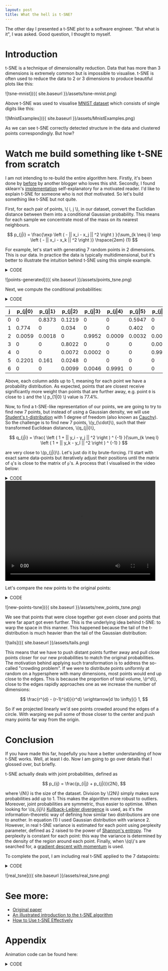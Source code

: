```yaml
---
layout: post
title: What the hell is t-SNE?
---
```


The other day I presented a t-SNE plot to a software engineer. "But what is
it", I was asked. Good question, I thought to myself.

# Introduction

t-SNE is a technique of dimensionality reduction. Data that has more than 3
dimensions is extremely common but is impossible to visualise. t-SNE is often
used to reduce the data to 2 or 3 dimensions to produce beautiful plots like
this:

![tsne-mnist]({{ site.baseurl }}/assets/tsne-mnist.png)

Above t-SNE was used to visualise [MNIST dataset] which consists of single
digits like this:

![MnistExamples]({{ site.baseurl }}/assets/MnistExamples.png)

As we can see t-SNE correctly detected structure in the data and clustered
points correspondingly. But how?

# Watch me build something like t-SNE from scratch

I am not intending to re-build the entire algorithm here. Firstly, it's been
done by [before] by another blogger who loves this shit. Secondly, I found
sklearn's [implementation] self-explanatory for a motivated reader. I'd like to
explain t-SNE for someone who is not _that_ motivated. So let's build something
like t-SNE but not quite.

First, for each pair of points, \\( i, j \\), in our dataset, convert the
Euclidian distance between them into a conditional Gaussian probability. This
means for each sample we concentrate most of the mass on its nearest neighbours.

$$
p_{j|i} = \frac{\exp \left ( - || x_i - x_j || ^2 \right ) }{\sum_{k \neq i} \exp \left ( - || x_i - x_k || ^2 \right )}  \hspace{2em} (1)
$$

For example, let's start with generating 7 random points in 2 dimensions. This
is our data. In practice the data is typically multidimensional, but it's
better to illustrate the intuition behind t-SNE using this simple example.

<details><summary>CODE</summary><p>
{% highlight python %}
import numpy as np
import seaborn as sns

seed = 5
np.random.seed(seed)
points = np.random.uniform(low=-3, high=3, size=(7, 2))

def make_scatter(X, ax=None):
    offset = (X[:, 0].max() - X[:, 0].min()) / 100
    ax = sns.scatterplot(X[:, 0], X[:, 1], ax=ax)
    for i in range(len(X)):
        ax.text(X[i, 0] + offset, X[i, 1], str(i))
    return ax

make_scatter(points)
{% endhighlight %}
</p></details>

![points-generated]({{ site.baseurl }}/assets/points_tsne.png)

Next, we compute the conditional probabilities:

<details><summary>CODE</summary><p>
{% highlight python %}
import pandas as pd
from scipy.spatial.distance import pdist, squareform
MACHINE_EPSILON = np.finfo(np.double).eps

def compute_distances(points, transform=lambda x: np.exp(-x**2)):
    distances = squareform(pdist(points))
    return transform(distances)

def compute_probabilities(points, transform=lambda x: np.exp(-x**2)):
    eye = np.eye(len(points), dtype=bool)
    distances_t = compute_distances(points, transform)
    distances_t[eye] = 0.0
    distances_t /= distances_t.sum(axis=0)
    distances_t[~eye] = np.maximum(distances_t[~eye], MACHINE_EPSILON)
    return distances_t

x1 = np.around(compute_probabilities(points),  decimals=4)
pd.DataFrame(x1,
             columns=[f"p_{{j|{i}}}" for i in range(len(points))],
             index=pd.RangeIndex(len(points), name='j'))
{% endhighlight %}
</p></details>

|   j |   p_{j\|0}|  p_{j\|1} |  p_{j\|2} |  p_{j\|3} |  p_{j\|4} |  p_{j\|5} |  p_{j\|6} |
|-----|-----------|-----------|-----------|-----------|-----------|-----------|-----------|
|   0 |    0      |    0.8373 |    0.1219 |    0      |    0      |    0.5947 |    0      |
|   1 |    0.774  |    0      |    0.034  |    0      |    0      |    0.402  |    0      |
|   2 |    0.0059 |    0.0018 |    0      |    0.9952 |    0.0009 |    0.0032 |    0.0012 |
|   3 |    0      |    0      |    0.8022 |    0      |    0      |    0      |    0.0005 |
|   4 |    0      |    0      |    0.0072 |    0.0002 |    0      |    0      |    0.9983 |
|   5 |    0.2201 |    0.161  |    0.0248 |    0      |    0      |    0      |    0      |
|   6 |    0      |    0      |    0.0099 |    0.0046 |    0.9991 |    0      |    0      |

Above, each column adds up to 1, meaning for each point we have a probability
distribution. As expected, points that are closest receive significantly more
weight than points that are further away, e.g. point `0` is close to `1` and
the \\( p_{1\|0} \\) value is 77.4%.

Now, to find a t-SNE-like representation of our points, we are going to try to
find new 7 points, but instead of using a Gaussian density, we will use
[Student's t-distribution][t] with 1 degree of freedom (also known as
[Cauchy]). So the challenge is to find new 7 points, \\(y_{\cdot}\\), such that
their transformed Euclidean distances, \\(q_{j|i}\\),

$$
q_{j|i} = \frac{ \left ( 1 + || y_i - y_j || ^2 \right ) ^ {-1} }{\sum_{k \neq l} \left ( 1 + || y_k - y_l || ^2 \right ) ^ {-1} }
$$

are very close to \\(p_{j\|i}\\). Let's just do it by brute-forcing. I'll start
with exact same data-points but iteratively adjust their positions until the
matrix of `q`'s is close to the matrix of `p`'s. A process that I visualised in
the video below:

<details><summary>CODE</summary><p>
{% highlight python %}
from scipy.optimize import minimize

def make_loss(target_points, itermediate=None):
    accumulate = itermediate if itermediate is not None else None

    distances_eucledian = compute_probabilities(target_points)

    def loss(points_raveled):
        if accumulate is not None:
            accumulate.append(points_raveled)

        points = np.reshape(points_raveled, (-1, 2))
        distances = compute_probabilities(
                        points, transform=lambda x: 1/(1 + x**2))
        return np.sum((distances - distances_eucledian)**2)
    return loss

accumulate = []
loss = make_loss(points, itermediate=accumulate)
res = minimize(loss, points.ravel(), tol=1e-6)

new_points = np.reshape(res.x, (-1, 2))
{% endhighlight %}
</p></details>

<video width="480" height="320" controls="controls">
  <source src="{{ site.baseurl }}/assets/points_moving.mp4" type="video/mp4">
</video>

Let's compare the new points to the original points:

<details><summary>CODE</summary><p>
{% highlight python %}
import matplotlib.pyplot as plt

fig = plt.figure(figsize=(14, 5))
ax1 = fig.add_subplot(121)
make_scatter(points, ax=ax1)
ax2 = fig.add_subplot(122)
make_scatter(new_points, ax=ax2)
ax1.set_title('original points')
ax2.set_title('new points, minimising |P-Q|')
{% endhighlight %}
</p></details>

![new-points-tsne]({{ site.baseurl }}/assets/new_points_tsne.png)

We see that points that were close together got even closer and points that
were far apart got even further. This is the underlying idea behind t-SNE: to
warp the space in this manner. This happened because the tail of the
t-distribution is much heavier than the tail of the Gaussian distribution:

![tails]({{ site.baseurl }}/assets/tails.png)

This means that we have to push distant points further away and pull close
points closer for our new probabilities to match the original probabilities. The
motivation behind applying such transformation is to address the so-called
"crowding problem". If we were to distribute points uniformly at random on a
hypersphere with many dimensions, most points would end up close to the edges.
This is because the proportion of total volume, \\(r^d\\), close to the edges
rapidly approaches one as we increase the number of dimensions:

$$
\frac{r^{d} - (r-1)^{d}}{r^d} \xrightarrow[d \to \infty]{} 1,
$$

So if we projected linearly we'd see points crowded around the edges of a
circle. With warping we pull some of those closer to the center and push many
points far way from the origin.

# Conclusion

If you have made this far, hopefully you have a better understanding of how
t-SNE works. Well, at least I do. Now I am going to go over details that I
glossed over, but briefly.

t-SNE actually deals with joint probabilities, defined as

$$
p_{ij} = \frac{p_{i|j} + p_{j|i}}{2N},
$$

where \\(N\\) is the size of the dataset. Division by \\(2N\\) simply makes sure
probabilities add up to 1. This makes the algorithm more robust to outliers.
Moreover, joint probabilities are symmetric, thus easier to optimise.
When looking for \\(q_{ij}\\) [Kullback-Leibler divergence] is used, as it's
the information-theoretic way of defining how similar two distributions are one
to another. In equation (1) I used Gaussian distribution with variance 2.
However, in real t-SNE variance is estimated for each point using perplexity
parameter, defined as 2 raised to the power of [Shannon's entropy][shannon].
The perplexity is constant for each point: this way the variance is determined
by the density of the region around each point.  Finally, when \\(q\\)'s are
searched for, a [gradient descent with momentum][mom] is used.

To complete the post, I am including real t-SNE applied to the 7 datapoints:

<details><summary>CODE</summary><p>
{% highlight python %}
from sklearn.manifold import TSNE

fig = plt.figure(figsize=(14, 5))
ax1 = fig.add_subplot(121)
make_scatter(points, ax=ax1)
ax2 = fig.add_subplot(122)
make_scatter(
    TSNE(perplexity=2,
         method='exact',
         random_state=seed).fit_transform(points), ax=ax2)
ax1.set_title('original points')
ax2.set_title('real t-SNE')
{% endhighlight %}
</p></details>

![real_tsne]({{ site.baseurl }}/assets/real_tsne.png)

# See more:

* [Original paper]
* [An illustrated introduction to the t-SNE algorithm][illustrated]
* [How to Use t-SNE Effectively][how-to]

# Appendix

Animation code can be found here:

<details><summary>CODE</summary><p>
{% highlight python %}
from matplotlib import animation
from IPython.display import HTML

def find_lims(accumulate):
    x_min = 0
    x_max = 0
    y_min = 0
    y_max = 0

    for frame_points in accumulate:
        reshaped = frame_points.reshape(-1, 2)
        x = reshaped[:, 0]
        y = reshaped[:, 1]
        curr_xmin = x.min()
        curr_xmax = x.max()
        curr_ymin = y.min()
        curr_ymax = y.max()

        if curr_xmin < x_min:
            x_min = curr_xmin

        if curr_xmax > x_max:
            x_max = curr_xmax

        if curr_ymin < y_min:
            y_min = curr_ymin

        if curr_ymax > y_max:
            y_max = curr_ymax

    return (np.array([x_min, x_max]), np.array([y_min, y_max]))

def animate(accumulate, frames=1000):
    step = int(len(accumulate) / frames)

    fig, ax = plt.subplots()
    scatter = ax.scatter([], [])
    lims = find_lims(accumulate)
    ax.set_xlim(lims[0] * 1.05)
    ax.set_ylim(lims[1] * 1.05)


    # initialization function: plot the background of each frame
    def init():
        scatter.set_offsets(np.array([[], []]).T)
        return (scatter,)

    def animate(i):
        j = i * step
        scatter.set_offsets(accumulate[j].reshape(-1, 2))
        return (scatter,)

    anim = animation.FuncAnimation(fig, animate, init_func=init,
                                   frames=frames, interval=10, blit=True)
    return anim

HTML(animate(accumulate).to_html5_video())
{% endhighlight %}
</p></details>

[MNIST dataset]: https://en.wikipedia.org/wiki/MNIST_database
[before]: https://nlml.github.io/in-raw-numpy/in-raw-numpy-t-sne/
[implementation]: https://github.com/scikit-learn/scikit-learn/blob/master/sklearn/manifold/t_sne.py
[t]: https://en.wikipedia.org/wiki/Student%27s_t-distribution
[Cauchy]: https://en.wikipedia.org/wiki/Cauchy_distribution
[Kullback-Leibler divergence]: https://en.wikipedia.org/wiki/Kullback%E2%80%93Leibler_divergence
[shannon]: https://en.wikipedia.org/wiki/Entropy_(information_theory)
[mom]: https://en.wikipedia.org/wiki/Gradient_descent#The_momentum_method
[Original paper]: http://jmlr.csail.mit.edu/papers/volume9/vandermaaten08a/vandermaaten08a.pdf
[illustrated]: https://www.oreilly.com/learning/an-illustrated-introduction-to-the-t-sne-algorithm
[how-to]: https://distill.pub/2016/misread-tsne/
